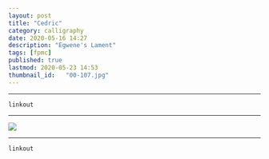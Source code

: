 ```yaml
---
layout: post
title: "Cedric"
category: calligraphy
date: 2020-05-16 14:27
description: "Egwene's Lament"
tags: [fpmc]
published: true
lastmod: 2020-05-23 14:53
thumbnail_id:	"00-107.jpg"
---
```


*****

`linkout`

*****

<img src="{{ site.url }}/assets/img/ca15.jpg" />


*****
`linkout`
